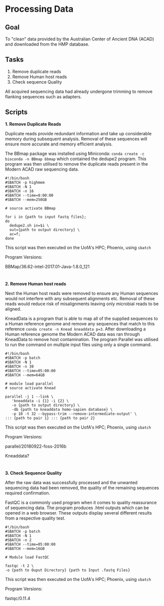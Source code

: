 Processing Data
================

## Goal
To "clean" data provided by the Australian Center of Ancient DNA (ACAD) and downloaded from the HMP database.

## Tasks
 1. Remove duplicate reads
 2. Remove Human host reads
 3. Check sequence Quality

All acquired sequencing data had already undergone trimming to remove flanking sequences such as adapters.

## Scripts
**1. Remove Duplicate Reads**

Duplicate reads provide redundant information and take up considerable memory during subsequent analysis. Removal of these sequences will ensure more accurate and memory efficient analysis.

The BBmap package was installed using Miniconda:
 `conda create -c bioconda -n BBmap bbmap`
 which contained the dedupe2 program. This program was then utilised to remove the duplicate reads present in the Modern ACAD raw sequencing data.
 

    #!/bin/bash
    #SBATCH -p highmem
    #SBATCH -N 1
    #SBATCH -n 16
    #SBATCH --time=8:00:00
    #SBATCH --mem=250GB
    
    # source activate BBmap
    
    for i in {path to input fastq files};
    do 
      dedupe2.sh in=$i \
      out={path to output directory} \
      ac=f; 
    done

This script was then executed on the UofA's HPC; Phoenix, using `sbatch`

Program Versions:

BBMap/36.62-intel-2017.01-Java-1.8.0_121
#
**2. Remove Human host reads**

Next the Human host reads were removed to ensure any Human sequences would not interfere with any subsequent alignments etc. Removal of these reads would reduce risk of misalignments leaving only microbial reads to be aligned.

KneadData is a program that is able to map all of the supplied sequences to a Human reference genome and remove any sequences that match to this reference `conda create -n Knead kneaddata p=3`. After downloading a Human reference genome the Modern ACAD data was ran through KneadData to remove host contamination. The program Parallel was utilised to run the command on multiple input files using only a single command.

    #!/bin/bash
    #SBATCH -p batch
    #SBATCH -N 1
    #SBATCH -n 30
    #SBATCH --time=05:00:00
    #SBATCH --mem=64GB
   
    # module load parallel
    # source activate Knead
    
    parallel -j 1 --link \
       'kneaddata -i {1} -i {2} \
       -o {path to output directory} \
       -db {path to kneaddata homo-sapien database} \
       -p 10 -t 32 --bypass-trim --remove-intermediate-output' \
    ::: {path to pair 1} ::: {path to pair 2}
This script was then executed on the UofA's HPC; Phoenix, using `sbatch`

Program Versions:

parallel/20180922-foss-2016b

Kneaddata?
#
**3. Check Sequence Quality**

After the raw data was successfully processed and the unwanted sequencing data had been removed, the quality of the remaining sequences required confirmation.

FastQC is a commonly used program when it comes to quality reassurance of sequencing data. The program produces .html outputs which can be opened in a web browser. These outputs display several different results from a respective quality test.

    #!/bin/bash
    #SBATCH -p batch
    #SBATCH -N 1
    #SBATCH -n 2
    #SBATCH --time=05:00:00
    #SBATCH --mem=16GB

    # Module load FastQC
   
    fastqc -t 2 \
    -o {path to Ouput Directory} {path to Input .fastq Files}
This script was then executed on the UofA's HPC; Phoenix, using `sbatch`

Program Versions:

fastqc/0.11.4
#

